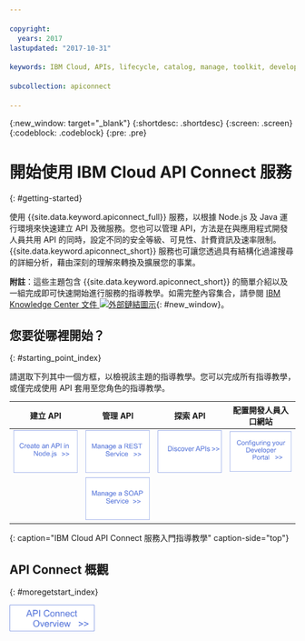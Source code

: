 ```yaml
---

copyright:
  years: 2017
lastupdated: "2017-10-31"

keywords: IBM Cloud, APIs, lifecycle, catalog, manage, toolkit, develop, dev portal

subcollection: apiconnect

---
```



{:new_window: target="_blank"}
{:shortdesc: .shortdesc}
{:screen: .screen}
{:codeblock: .codeblock}
{:pre: .pre}

# 開始使用 IBM Cloud API Connect 服務
{: #getting-started}

使用 {{site.data.keyword.apiconnect_full}} 服務，以根據 Node.js 及 Java 運行環境來快速建立 API 及微服務。您也可以管理 API，方法是在與應用程式開發人員共用 API 的同時，設定不同的安全等級、可見性、計費資訊及速率限制。{{site.data.keyword.apiconnect_short}} 服務也可讓您透過具有結構化過濾搜尋的詳細分析，藉由深刻的理解來轉換及擴展您的事業。

**附註**：這些主題包含 {{site.data.keyword.apiconnect_short}} 的簡單介紹以及一組完成即可快速開始進行服務的指導教學。如需完整內容集合，請參閱 [IBM Knowledge Center 文件 ![外部鏈結圖示](../icons/launch-glyph.svg "外部鏈結圖示")](https://www.ibm.com/support/knowledgecenter/SSFS6T/mapfiles/getting_started_bluemix.html){: #new_window}。

## 您要從哪裡開始？
{: #starting_point_index}

請選取下列其中一個方框，以檢視該主題的指導教學。您可以完成所有指導教學，或僅完成使用 API 套用至您角色的指導教學。

|建立 API |管理 API |探索 API|配置開發人員入口網站 | 
|---------------|------------------------|---------------|-----------------|
| <a href="/docs/services/apiconnect/tutorials?topic=apiconnect-tut_create_api_node"> <img src="/images/art_create_api_node.png" width="200" alt="使用 Node.js 建立 API" /></a> | <a href="/docs/services/apiconnect/tutorials?topic=apiconnect-tut_rest_landing"> <img src="/images/art_manage_rest_service.png" width="200" alt="管理 REST 服務" /></a> | <a href="/docs/services/apiconnect/tutorials?topic=apiconnect-tut_discover_apis"> <img src="/images/art_discover_apis.png" width="200" alt="探索 API" /></a> | <a href="/docs/services/apiconnect/tutorials?topic=apiconnect-tut_config_dev_portal"> <img src="/images/art_configure_dev_portal.png" width="200" alt="配置開發者入口網站" /></a> | 
| | <a href="/docs/services/apiconnect/tutorials?topic=apiconnect-tut_manage_soap_api"> <img src="/images/art_manage_soap_service.png" width="200" alt="管理 SOAP 服務" /></a> | | |
{: caption="IBM Cloud API Connect 服務入門指導教學" caption-side="top"}

## API Connect 概觀
{: #moregetstart_index}

<a href="/docs/services/apiconnect?topic=apiconnect-about_apic_overview"> <img src="/images/art_apic_overview.png" width="150" alt="API Connect 概觀資料的鏈結。"></a>




